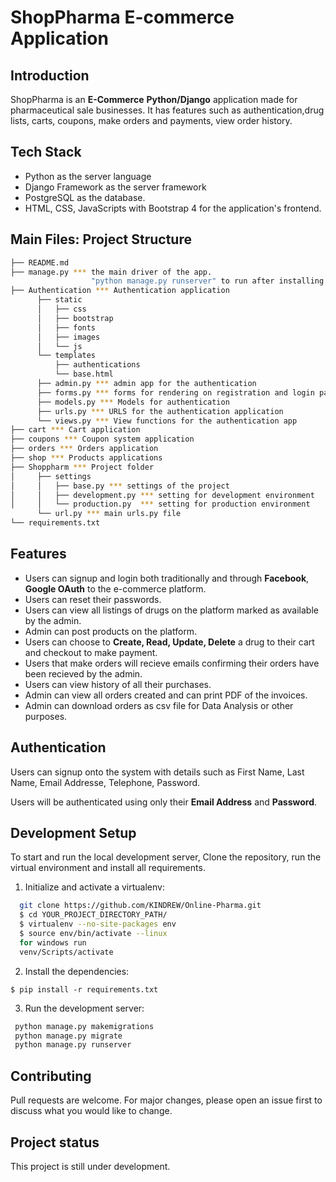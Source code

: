 # ShopPharma E-commerce Application
## Introduction
ShopPharma is an **E-Commerce** **Python/Django** application made for pharmaceutical sale businesses. It has features such as authentication,drug lists, carts, coupons, make orders and payments, view order history.

## Tech Stack
- Python as the server language
- Django Framework as the server framework
- PostgreSQL as the database.
- HTML, CSS, JavaScripts with Bootstrap 4 for the application's frontend.

## Main Files: Project Structure

  ```sh
  ├── README.md
  ├── manage.py *** the main driver of the app. 
                    "python manage.py runserver" to run after installing dependences
  ├── Authentication *** Authentication application
        ├── static
        │   ├── css
        │   ├── bootstrap
        │   ├── fonts
        │   ├── images
        │   └── js
        └── templates
            ├── authentications
            └── base.html
        ├── admin.py *** admin app for the authentication
        ├── forms.py *** forms for rendering on registration and login pages.
        ├── models.py *** Models for authentication
        ├── urls.py *** URLS for the authentication application
        └── views.py *** View functions for the authentication app
  ├── cart *** Cart application
  ├── coupons *** Coupon system application
  ├── orders *** Orders application
  ├── shop *** Products applications
  ├── Shoppharm *** Project folder
  │     ├── settings
  │     │   ├── base.py *** settings of the project
  │     │   ├── development.py *** setting for development environment
  │     │   └── production.py  *** setting for production environment
        └── url.py *** main urls.py file
  └── requirements.txt 
  
  ```


## Features
- Users can signup and login both traditionally and through **Facebook**, **Google OAuth** to the e-commerce platform.
- Users can reset their passwords.
- Users can view all listings of drugs on the platform marked as available by the admin.
- Admin can post products on the platform.
- Users can choose to **Create, Read, Update, Delete** a drug to their cart and checkout to make payment.
- Users that make orders will recieve emails confirming their orders have been recieved by the admin.
- Users can view history of all their purchases.
- Admin can view all orders created and can print PDF of the invoices.
- Admin can download orders as csv file for Data Analysis or other purposes.

## Authentication
Users can signup onto the system with details such as First Name, Last Name, Email Addresse, Telephone, Password.

Users will be authenticated using only their **Email Address** and **Password**.



## Development Setup
To start and run the local development server,
Clone the repository, run the virtual environment and install all requirements.



1. Initialize and activate a virtualenv:
```bash
  git clone https://github.com/KINDREW/Online-Pharma.git
  $ cd YOUR_PROJECT_DIRECTORY_PATH/
  $ virtualenv --no-site-packages env
  $ source env/bin/activate --linux
  for windows run
  venv/Scripts/activate
  ```

2. Install the dependencies:
  ```
  $ pip install -r requirements.txt
  ```

3. Run the development server:
  ```bash
   python manage.py makemigrations
   python manage.py migrate
   python manage.py runserver
  ```


## Contributing
Pull requests are welcome. For major changes, please open an issue first to discuss what you would like to change.


## Project status
This project is still under development. 
